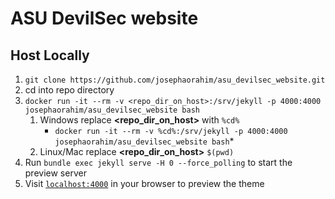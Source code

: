 # ASU DevilSec website

## Host Locally


1. `git clone https://github.com/josephaorahim/asu_devilsec_website.git`
2. cd into repo directory
2. `docker run -it --rm -v <repo_dir_on_host>:/srv/jekyll -p 4000:4000 josephaorahim/asu_devilsec_website bash`
    1. Windows replace **<repo_dir_on_host>** with `%cd%`
        * `docker run -it --rm -v %cd%:/srv/jekyll -p 4000:4000 josephaorahim/asu_devilsec_website bash`*
    2. Linux/Mac replace **<repo_dir_on_host>** `$(pwd)`
3. Run `bundle exec jekyll serve -H 0 --force_polling` to start the preview server 
4. Visit [`localhost:4000`](http://localhost:4000) in your browser to preview the theme





